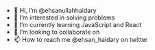 - 👋 Hi, I’m @ehsanullahhaidary
- 👀 I’m interested in solving problems
- 🌱 I’m currently learning JavaScript and React
- 💞️ I’m looking to collaborate on 
- 📫 How to reach me @ehsan_haidary on twitter

<!---
ehsanullahhaidary/ehsanullahhaidary is a ✨ special ✨ repository because its `README.md` (this file) appears on your GitHub profile.
You can click the Preview link to take a look at your changes.
--->
